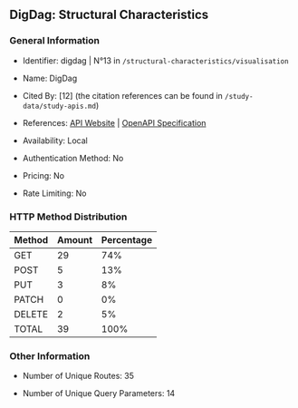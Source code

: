 ## DigDag: Structural Characteristics

### General Information

- Identifier: digdag | N°13 in `/structural-characteristics/visualisation`

- Name: DigDag

- Cited By: [12] (the citation references can be found in `/study-data/study-apis.md`)

- References: [API Website](https://docs.digdag.io) | [OpenAPI Specification](https://github.com/treasure-data/digdag/blob/master/digdag-docs/src/_extra/api/swagger.yaml)

- Availability: Local

- Authentication Method: No

- Pricing: No

- Rate Limiting: No

### HTTP Method Distribution

| Method | Amount | Percentage |
|--------|--------|------------|
| GET | 29 | 74% |
| POST | 5 | 13% |
| PUT | 3 | 8% |
| PATCH | 0 | 0% |
| DELETE | 2 | 5% |
| TOTAL | 39 | 100% |

### Other Information

- Number of Unique Routes: 35

- Number of Unique Query Parameters: 14
